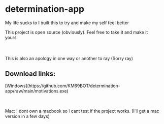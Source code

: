 # determination-app
<p>My life sucks to I built this to try and make my self feel better<p>

<p>This project is open source (obviously). Feel free to take it and make it yours<br><br><br><br>This is also an apology in one way or another to ray (Sorry ray)</p>


## Download links:
<p>
[Windows](https://github.com/KM69BOT/determination-app/raw/main/motivations.exe)

<br><br>
Mac: I dont own a macbook so I cant test if the project works. (I'll get a mac version in a few days)
</p>